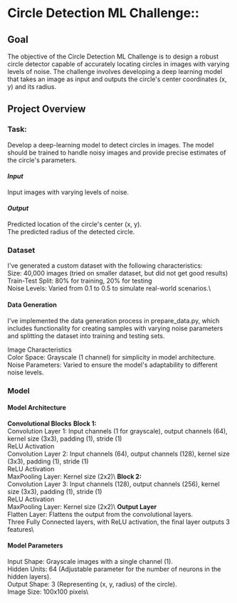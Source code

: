 # Circle Detection ML Challenge:: 

## **Goal**

The objective of the Circle Detection ML Challenge is to design a robust circle detector capable of accurately locating circles in images with varying levels of noise. The challenge involves developing a deep learning model that takes an image as input and outputs the circle's center coordinates (x, y) and its radius.

## **Project Overview**

### Task:

Develop a deep-learning model to detect circles in images. The model should be trained to handle noisy images and provide precise estimates of the circle's parameters.

#### _Input_ <br/>
Input images with varying levels of noise.

#### _Output_ <br/>
Predicted location of the circle's center (x, y).\
The predicted radius of the detected circle.

### Dataset

I've generated a custom dataset with the following characteristics:\
Size: 40,000 images (tried on smaller dataset, but did not get good results)\
Train-Test Split: 80% for training, 20% for testing\
Noise Levels: Varied from 0.1 to 0.5 to simulate real-world scenarios.\

#### Data Generation

I've implemented the data generation process in prepare_data.py, which includes functionality for creating samples with varying noise parameters and splitting the dataset into training and testing sets.

Image Characteristics\
Color Space: Grayscale (1 channel) for simplicity in model architecture.\
Noise Parameters: Varied to ensure the model's adaptability to different noise levels.

### Model

#### Model Architecture
**Convolutional Blocks**
**Block 1:**\
Convolution Layer 1: Input channels (1 for grayscale), output channels (64), kernel size (3x3), padding (1), stride (1)\
ReLU Activation\
Convolution Layer 2: Input channels (64), output channels (128), kernel size (3x3), padding (1), stride (1)\
ReLU Activation\
MaxPooling Layer: Kernel size (2x2)\\
**Block 2:**\
Convolution Layer 3: Input channels (128), output channels (256), kernel size (3x3), padding (1), stride (1)\
ReLU Activation\
MaxPooling Layer: Kernel size (2x2)\\
**Output Layer**\
Flatten Layer: Flattens the output from the convolutional layers.\
Three Fully Connected layers, with ReLU activation, the final layer outputs 3 features\

#### Model Parameters

Input Shape: Grayscale images with a single channel (1).\
Hidden Units: 64 (Adjustable parameter for the number of neurons in the hidden layers).\
Output Shape: 3 (Representing (x, y, radius) of the circle).\
Image Size: 100x100 pixels\

